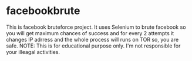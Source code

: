 # facebookbrute
This is facebook bruteforce project. It uses Selenium to brute facebook so you will get maximum chances of success and for every 2 attempts it changes IP adrress and the whole process will runs on TOR so, you are safe. NOTE: This is for educational purpose only. I'm not responsible for your illeagal activities.

